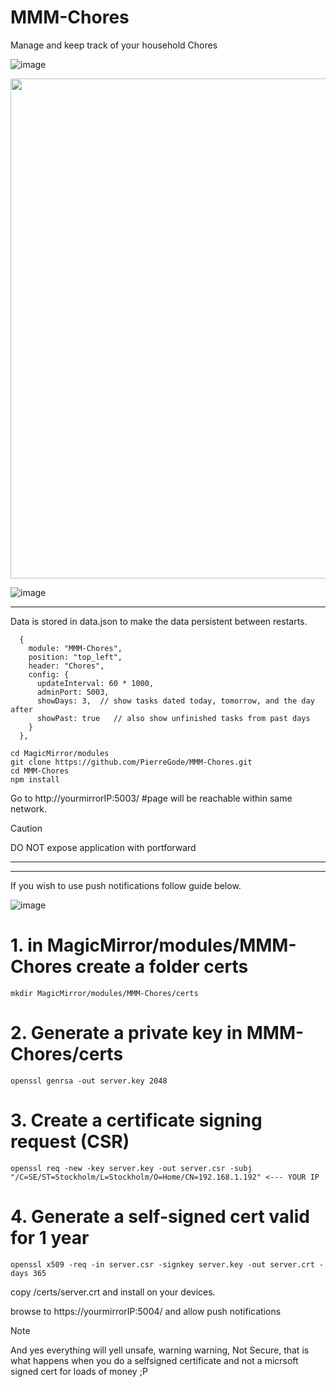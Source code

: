 # MMM-Chores
Manage and keep track of your household Chores
<p>
  
![image](https://github.com/user-attachments/assets/c3c768db-35ce-4575-8443-008f6e99fd21)


<img src="https://github.com/user-attachments/assets/258844d6-6457-4b48-ac64-af637ec059a4" width="800" />

![image](https://github.com/user-attachments/assets/21ca2d68-2550-4993-b6b1-b5a0150ea858)

______________________________________________________________________________________________



Data is stored in data.json to make the data persistent between restarts.


```
  {
    module: "MMM-Chores",
    position: "top_left",
    header: "Chores",
    config: {
      updateInterval: 60 * 1000,
      adminPort: 5003,
      showDays: 3,  // show tasks dated today, tomorrow, and the day after
      showPast: true   // also show unfinished tasks from past days
    }
  },
```

```
cd MagicMirror/modules
git clone https://github.com/PierreGode/MMM-Chores.git
cd MMM-Chores
npm install
```


Go to http://yourmirrorIP:5003/ #page will be reachable within same network.
> [!CAUTION]
> DO NOT expose application with portforward


______________________________________________________________________________________________
______________________________________________________________________________________________


If you wish to use push notifications follow guide below. 


![image](https://github.com/user-attachments/assets/aa99d0b8-c31e-41f9-b7b9-e4a8d93cd9d1)

# 1. in MagicMirror/modules/MMM-Chores create a folder certs
```
mkdir MagicMirror/modules/MMM-Chores/certs
```

# 2. Generate a private key in MMM-Chores/certs
```
openssl genrsa -out server.key 2048
```
# 3. Create a certificate signing request (CSR)
```
openssl req -new -key server.key -out server.csr -subj "/C=SE/ST=Stockholm/L=Stockholm/O=Home/CN=192.168.1.192" <--- YOUR IP
```

# 4. Generate a self-signed cert valid for 1 year
```
openssl x509 -req -in server.csr -signkey server.key -out server.crt -days 365
```

copy /certs/server.crt and install on your devices.

browse to https://yourmirrorIP:5004/ and allow push notifications
> [!NOTE]
> And yes everything will yell unsafe, warning warning, Not Secure, that is what happens when you do a selfsigned certificate and not a micrsoft signed cert for loads of money ;P

